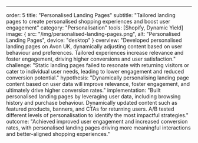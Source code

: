 ---
order: 5
title: "Personalised Landing Pages"
subtitle: "Tailored landing pages to create personalised shopping experiences and boost user engagement"
category: "Personalisation"
tools: [Shopify, Dynamic Yield]
image: {
    src: "/img/personalised-landing-pages.png",
    alt: "Personalised Landing Pages",
    device: "desktop"
}
overview: "Developed personalised landing pages on Avon UK, dynamically adjusting content based on user behaviour and preferences. Tailored experiences increase relevance and foster engagement, driving higher conversions and user satisfaction."
challenge: "Static landing pages failed to resonate with returning visitors or cater to individual user needs, leading to lower engagement and reduced conversion potential."
hypothesis: "Dynamically personalising landing page content based on user data will improve relevance, foster engagement, and ultimately drive higher conversion rates."
implementation: "Built personalised landing pages by leveraging user data, including browsing history and purchase behaviour. Dynamically updated content such as featured products, banners, and CTAs for returning users. A/B tested different levels of personalisation to identify the most impactful strategies."
outcome: "Achieved improved user engagement and increased conversion rates, with personalised landing pages driving more meaningful interactions and better-aligned shopping experiences."